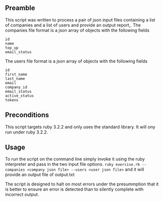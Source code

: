 ## Preamble
This script was written to process a pair of json input files containing a list of companies and a list of users and provide an output report,.
The companies file format is a json array of objects with the following fields
```
id
name
top_up
email_status
```

The users file format is a json array of objects with the following fields
```
id
first_name
last_name
email
company_id
email_status
active_status
tokens
```
## Preconditions
This script targets ruby 3.2.2 and only uses the standard library.  It will ony run under ruby 3.2.2.

## Usage

To run the script on the command line simply invoke it using the ruby interpreter and pass in the two input file options.
```ruby exercise.rb --companies <company json file> --users <user json file>```
and it will provide an output file of output.txt

The script is designed to halt on most errors under the presummption that it is better to ensure an error is detected than to silently complete with incorrect output.
